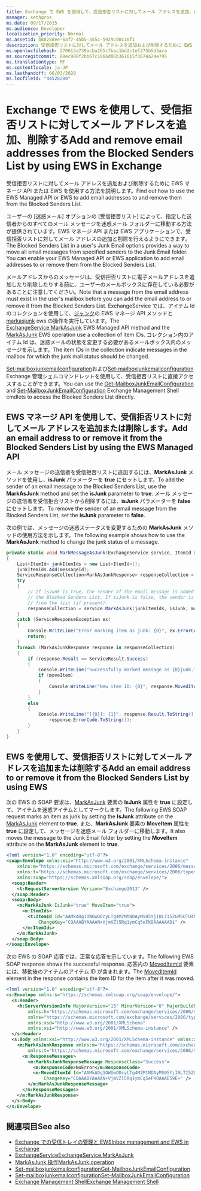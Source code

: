 ```yaml
---
title: Exchange で EWS を使用して、受信拒否リストに対してメール アドレスを追加、削除する
manager: sethgros
ms.date: 09/17/2015
ms.audience: Developer
localization_priority: Normal
ms.assetid: b88288ee-6af7-45b5-a55c-5929cd0c16f1
description: 受信拒否リストに対してメール アドレスを追加および削除するために EWS マネージ API または EWS を使用する方法を説明します。
ms.openlocfilehash: 270613a739acba165c7bac1bd2c1ef275b5d3aca
ms.sourcegitcommit: 88ec988f2bb67c1866d06b361615f3674a24e795
ms.translationtype: MT
ms.contentlocale: ja-JP
ms.lasthandoff: 06/03/2020
ms.locfileid: "44528280"
---
```

# <a name="add-and-remove-email-addresses-from-the-blocked-senders-list-by-using-ews-in-exchange"></a><span data-ttu-id="b8d7b-103">Exchange で EWS を使用して、受信拒否リストに対してメール アドレスを追加、削除する</span><span class="sxs-lookup"><span data-stu-id="b8d7b-103">Add and remove email addresses from the Blocked Senders List by using EWS in Exchange</span></span>

<span data-ttu-id="b8d7b-104">受信拒否リストに対してメール アドレスを追加および削除するために EWS マネージ API または EWS を使用する方法を説明します。</span><span class="sxs-lookup"><span data-stu-id="b8d7b-104">Find out how to use the EWS Managed API or EWS to add email addresses to and remove them from the Blocked Senders List.</span></span>
  
<span data-ttu-id="b8d7b-p101">ユーザーの [迷惑メール] オプションの [受信拒否リスト] によって、指定した送信者からのすべてのメール メッセージを迷惑メール フォルダーに移動する方法が提供されています。EWS マネージ API または EWS アプリケーションで、受信拒否リストに対してメール アドレスの追加と削除を行えるようにできます。</span><span class="sxs-lookup"><span data-stu-id="b8d7b-p101">The Blocked Senders List in a user's Junk Email options provides a way to move all email messages from specified senders to the Junk Email folder. You can enable your EWS Managed API or EWS application to add email addresses to or remove them from the Blocked Senders List.</span></span>
  
<span data-ttu-id="b8d7b-107">メールアドレスからのメッセージは、受信拒否リストに電子メールアドレスを追加したり削除したりする前に、ユーザーのメールボックスに存在している必要があることに注意してください。</span><span class="sxs-lookup"><span data-stu-id="b8d7b-107">Note that a message from the email address must exist in the user's mailbox before you can add the email address to or remove it from the Blocked Senders List.</span></span> <span data-ttu-id="b8d7b-108">ExchangeService では、アイテム Id のコレクションを使用して、[ジャンク](https://msdn.microsoft.com/library/microsoft.exchange.webservices.data.exchangeservice.markasjunk%28v=exchg.80%29.aspx)の EWS マネージ API メソッドと[markasjunk](https://msdn.microsoft.com/library/1f71f04d-56a9-4fee-a4e7-d1034438329e%28Office.15%29.aspx) ews の操作を実行しています。</span><span class="sxs-lookup"><span data-stu-id="b8d7b-108">The [ExchangeService.MarkAsJunk](https://msdn.microsoft.com/library/microsoft.exchange.webservices.data.exchangeservice.markasjunk%28v=exchg.80%29.aspx) EWS Managed API method and the [MarkAsJunk](https://msdn.microsoft.com/library/1f71f04d-56a9-4fee-a4e7-d1034438329e%28Office.15%29.aspx) EWS operation use a collection of item IDs.</span></span> <span data-ttu-id="b8d7b-109">コレクション内のアイテム Id は、迷惑メールの状態を変更する必要があるメールボックス内のメッセージを示します。</span><span class="sxs-lookup"><span data-stu-id="b8d7b-109">The item IDs in the collection indicate messages in the mailbox for which the junk mail status should be changed.</span></span> 
  
<span data-ttu-id="b8d7b-110">[Set-mailboxjunkemailconfiguration](https://technet.microsoft.com/library/dd979784%28v=exchg.150%29.aspx)および[Set-mailboxjunkemailconfiguration](https://technet.microsoft.com/library/dd979780%28v=exchg.150%29.aspx) Exchange 管理シェルコマンドレットを使用して、受信拒否リストに直接アクセスすることができます。</span><span class="sxs-lookup"><span data-stu-id="b8d7b-110">You can use the [Get-MailboxJunkEmailConfiguration](https://technet.microsoft.com/library/dd979784%28v=exchg.150%29.aspx) and [Set-MailboxJunkEmailConfiguration](https://technet.microsoft.com/library/dd979780%28v=exchg.150%29.aspx) Exchange Management Shell cmdlets to access the Blocked Senders List directly.</span></span> 
  
## <a name="add-an-email-address-to-or-remove-it-from-the-blocked-senders-list-by-using-the-ews-managed-api"></a><span data-ttu-id="b8d7b-111">EWS マネージ API を使用して、受信拒否リストに対してメール アドレスを追加または削除します。</span><span class="sxs-lookup"><span data-stu-id="b8d7b-111">Add an email address to or remove it from the Blocked Senders List by using the EWS Managed API</span></span>
<span data-ttu-id="b8d7b-112"><a name="bk_AddRemoveEWSMA"> </a></span><span class="sxs-lookup"><span data-stu-id="b8d7b-112"><a name="bk_AddRemoveEWSMA"> </a></span></span>

<span data-ttu-id="b8d7b-113">メール メッセージの送信者を受信拒否リストに追加するには、**MarkAsJunk** メソッドを使用し、**isJunk** パラメーターを **true** にセットします。</span><span class="sxs-lookup"><span data-stu-id="b8d7b-113">To add the sender of an email message to the Blocked Senders List, use the **MarkAsJunk** method and set the **isJunk** parameter to **true**.</span></span> <span data-ttu-id="b8d7b-114">メール メッセージの送信者を受信拒否リストから削除するには、**isJunk** パラメーターを **false** にセットします。</span><span class="sxs-lookup"><span data-stu-id="b8d7b-114">To remove the sender of an email message from the Blocked Senders List, set the **isJunk** parameter to **false**.</span></span>
  
<span data-ttu-id="b8d7b-115">次の例では、メッセージの迷惑ステータスを変更するための **MarkAsJunk** メソッドの使用方法を示します。</span><span class="sxs-lookup"><span data-stu-id="b8d7b-115">The following example shows how to use the **MarkAsJunk** method to change the junk status of a message.</span></span> 
  
```cs
private static void MarkMessageAsJunk(ExchangeService service, ItemId messageId, bool isJunk, bool moveItem)
{
    List<ItemId> junkItemIds = new List<ItemId>();
    junkItemIds.Add(messageId);
    ServiceResponseCollection<MarkAsJunkResponse> responseCollection = null;
    try
    {
        // If isJunk is true, the sender of the email message is added to 
        // the Blocked Senders List. If isJunk is false, the sender is removed
        // from the list (if present).
        responseCollection = service.MarkAsJunk(junkItemIds, isJunk, moveItem);
    }
    catch (ServiceResponseException ex)
    {
        Console.WriteLine("Error marking item as junk: {0}", ex.ErrorCode);
        return;
    }
    foreach (MarkAsJunkResponse response in responseCollection)
    {
        if (response.Result == ServiceResult.Success)
        {
            Console.WriteLine("Successfully marked message as {0}junk.", isJunk ? "": "NOT ");
            if (moveItem)
            {
                Console.WriteLine("New item ID: {0}", response.MovedItemId.ToString());
            }
        }
        else
        {
            Console.WriteLine("[{0}]: {1}", response.Result.ToString(),
                response.ErrorCode.ToString());
        }
    }
}
```

## <a name="add-an-email-address-to-or-remove-it-from-the-blocked-senders-list-by-using-ews"></a><span data-ttu-id="b8d7b-116">EWS を使用して、受信拒否リストに対してメール アドレスを追加または削除する</span><span class="sxs-lookup"><span data-stu-id="b8d7b-116">Add an email address to or remove it from the Blocked Senders List by using EWS</span></span>
<span data-ttu-id="b8d7b-117"><a name="bk_AddRemoveEWS"> </a></span><span class="sxs-lookup"><span data-stu-id="b8d7b-117"><a name="bk_AddRemoveEWS"> </a></span></span>

<span data-ttu-id="b8d7b-118">次の EWS の SOAP 要求は、[MarkAsJunk](https://msdn.microsoft.com/library/f06bafc6-7ee3-4b2b-9fd1-7c51328f4729%28Office.15%29.aspx) 要素の **IsJunk** 属性を **true** に設定して、アイテムを迷惑アイテムとしてマークします。</span><span class="sxs-lookup"><span data-stu-id="b8d7b-118">The following EWS SOAP request marks an item as junk by setting the **IsJunk** attribute on the [MarkAsJunk](https://msdn.microsoft.com/library/f06bafc6-7ee3-4b2b-9fd1-7c51328f4729%28Office.15%29.aspx) element to **true**.</span></span> <span data-ttu-id="b8d7b-119">また、**MarkAsJunk** 要素の **MoveItem** 属性を **true** に設定して、メッセージを迷惑メール フォルダーに移動します。</span><span class="sxs-lookup"><span data-stu-id="b8d7b-119">It also moves the message to the Junk Email folder by setting the **MoveItem** attribute on the **MarkAsJunk** element to **true**.</span></span>
  
```XML
<?xml version="1.0" encoding="utf-8"?>
<soap:Envelope xmlns:xsi="http://www.w3.org/2001/XMLSchema-instance" 
    xmlns:m="https://schemas.microsoft.com/exchange/services/2006/messages" 
    xmlns:t="https://schemas.microsoft.com/exchange/services/2006/types" 
    xmlns:soap="https://schemas.xmlsoap.org/soap/envelope/">
  <soap:Header>
    <t:RequestServerVersion Version="Exchange2013" />
  </soap:Header>
  <soap:Body>
    <m:MarkAsJunk IsJunk="true" MoveItem="true">
      <m:ItemIds>
        <t:ItemId Id="AAMkADg1OWUwODcyLTg4M2MtNDAyMS05YjI0LTI5ZGM5OTU4Njk3YwBGAAAAAADPriAxh444TpHj2GoQxWQNBwAN+VjmVZl5Rq1ymCq5eFKOAAAAAAENAAAN+VjmVZl5Rq1ymCq5eFKOAAAAAAEuAAA=" 
            ChangeKey="CQAAABYAAAAN+VjmVZl5Rq1ymCq5eFKOAAAAAADi" />
      </m:ItemIds>
    </m:MarkAsJunk>
  </soap:Body>
</soap:Envelope>
```

<span data-ttu-id="b8d7b-120">次の EWS の SOAP 応答では、正常な応答を示しています。</span><span class="sxs-lookup"><span data-stu-id="b8d7b-120">The following EWS SOAP response shows the successful response.</span></span> <span data-ttu-id="b8d7b-121">応答内の [MovedItemId](https://msdn.microsoft.com/library/7d5425ab-1e75-43d1-b801-802ff5139df6%28Office.15%29.aspx) 要素には、移動後のアイテムのアイテム ID が含まれます。</span><span class="sxs-lookup"><span data-stu-id="b8d7b-121">The [MovedItemId](https://msdn.microsoft.com/library/7d5425ab-1e75-43d1-b801-802ff5139df6%28Office.15%29.aspx) element in the response contains the item ID for the item after it was moved.</span></span> 
  
```XML
<?xml version="1.0" encoding="utf-8"?>
<s:Envelope xmlns:s="https://schemas.xmlsoap.org/soap/envelope/">
  <s:Header>
    <h:ServerVersionInfo MajorVersion="15" MinorVersion="0" MajorBuildNumber="712" MinorBuildNumber="22" Version="V2_3" 
        xmlns:h="https://schemas.microsoft.com/exchange/services/2006/types" 
        xmlns="https://schemas.microsoft.com/exchange/services/2006/types" 
        xmlns:xsd="http://www.w3.org/2001/XMLSchema" 
        xmlns:xsi="http://www.w3.org/2001/XMLSchema-instance" />
  </s:Header>
  <s:Body xmlns:xsi="http://www.w3.org/2001/XMLSchema-instance" xmlns:xsd="http://www.w3.org/2001/XMLSchema">
    <m:MarkAsJunkResponse xmlns:m="https://schemas.microsoft.com/exchange/services/2006/messages" 
        xmlns:t="https://schemas.microsoft.com/exchange/services/2006/types">
      <m:ResponseMessages>
        <m:MarkAsJunkResponseMessage ResponseClass="Success">
          <m:ResponseCode>NoError</m:ResponseCode>
          <m:MovedItemId Id="AAMkADg1OWUwODcyLTg4M2MtNDAyMS05YjI0LTI5ZGM5OTU4Njk3YwBGAAAAAADPriAxh444TpHj2GoQxWQNBwAN+VjmVZl5Rq1ymCq5eFKOAAAAAAEbAAAN+VjmVZl5Rq1ymCq5eFKOAAAE59DIAAA="
              ChangeKey="CQAAABYAAAAN+VjmVZl5Rq1ymCq5eFKOAAAE59E+" />
        </m:MarkAsJunkResponseMessage>
      </m:ResponseMessages>
    </m:MarkAsJunkResponse>
  </s:Body>
</s:Envelope>
```

## <a name="see-also"></a><span data-ttu-id="b8d7b-122">関連項目</span><span class="sxs-lookup"><span data-stu-id="b8d7b-122">See also</span></span>

- [<span data-ttu-id="b8d7b-123">Exchange での受信トレイの管理と EWS</span><span class="sxs-lookup"><span data-stu-id="b8d7b-123">Inbox management and EWS in Exchange</span></span>](inbox-management-and-ews-in-exchange.md)   
- [<span data-ttu-id="b8d7b-124">ExchangeService</span><span class="sxs-lookup"><span data-stu-id="b8d7b-124">ExchangeService.MarkAsJunk</span></span>](https://msdn.microsoft.com/library/microsoft.exchange.webservices.data.exchangeservice.markasjunk%28v=exchg.80%29.aspx)   
- [<span data-ttu-id="b8d7b-125">MarkAsJunk 操作</span><span class="sxs-lookup"><span data-stu-id="b8d7b-125">MarkAsJunk operation</span></span>](https://msdn.microsoft.com/library/1f71f04d-56a9-4fee-a4e7-d1034438329e%28Office.15%29.aspx)   
- [<span data-ttu-id="b8d7b-126">Set-mailboxjunkemailconfiguration</span><span class="sxs-lookup"><span data-stu-id="b8d7b-126">Get-MailboxJunkEmailConfiguration</span></span>](https://technet.microsoft.com/library/dd979784%28v=exchg.150%29.aspx)   
- [<span data-ttu-id="b8d7b-127">Set-mailboxjunkemailconfiguration</span><span class="sxs-lookup"><span data-stu-id="b8d7b-127">Set-MailboxJunkEmailConfiguration</span></span>](https://technet.microsoft.com/library/dd979780%28v=exchg.150%29.aspx) 
- [<span data-ttu-id="b8d7b-128">Exchange Management Shell</span><span class="sxs-lookup"><span data-stu-id="b8d7b-128">Exchange Management Shell</span></span>](../management/exchange-management-shell.md)
    

